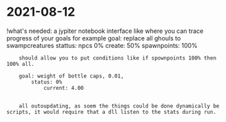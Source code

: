 # 2021-08-12
!what's needed: a jypiter notebook interface like where you can trace progress of your goals 
    for example 
        goal: replace all ghouls to swampcreatures
            stattus: npcs 0% 
                    create: 50%
                    spawnpoints: 100% 
            
        should allow you to put conditions like if spownpoints 100% then 100% all.

        goal: weight of bottle caps, 0.01,
            status: 0%
                current: 4.00

    
        all outoupdating, as soem the things could be done dynamically be scripts, it would require that a dll listen to the stats during run.

        
